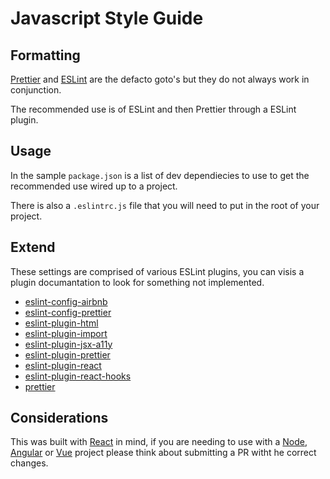# Javascript Style Guide

## Formatting
[Prettier](https://prettier.io/) and [ESLint](https://eslint.org/) are the defacto goto's but they do not always work in conjunction.

The recommended use is of ESLint and then Prettier through a ESLint plugin. 

## Usage
In the sample `package.json` is a list of dev dependiecies to use to get the recommended use wired up to a project.

There is also a `.eslintrc.js` file that you will need to put in the root of your project.

## Extend
These settings are comprised of various ESLint plugins, you can visis a plugin documantation to look for something not implemented.
* [eslint-config-airbnb](https://www.npmjs.com/package/eslint-config-airbnb)
* [eslint-config-prettier](https://www.npmjs.com/package/eslint-config-prettier)
* [eslint-plugin-html](https://www.npmjs.com/package/eslint-plugin-html)
* [eslint-plugin-import](https://www.npmjs.com/package/eslint-plugin-import)
* [eslint-plugin-jsx-a11y](https://www.npmjs.com/package/eslint-plugin-jsx-a11y)
* [eslint-plugin-prettier](https://www.npmjs.com/package/eslint-plugin-prettier)
* [eslint-plugin-react](https://www.npmjs.com/package/eslint-plugin-react)
* [eslint-plugin-react-hooks](https://www.npmjs.com/package/eslint-plugin-react-hooks)
* [prettier](https://www.npmjs.com/package/prettier)

## Considerations
This was built with [React](https://reactjs.org/) in mind, if you are needing to use with a [Node](https://nodejs.org/en/), [Angular](https://angular.io/) or [Vue](https://vuejs.org/) project please think about submitting a PR witht he correct changes.